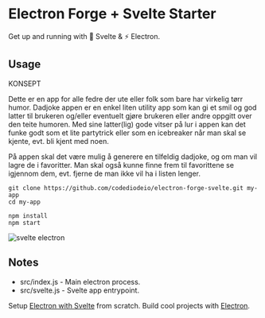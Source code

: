 # Electron Forge + Svelte  Starter

Get up and running with 💪 Svelte & ⚡ Electron. 

## Usage

KONSEPT

Dette er en app for alle fedre der ute eller folk som bare har virkelig tørr humor. Dadjoke appen er en enkel liten utility app som kan gi et smil og god latter til brukeren og/eller eventuelt gjøre brukeren eller andre oppgitt over den teite humoren. Med sine latter(lig) gode vitser på lur i appen kan det funke godt som et lite partytrick eller som en icebreaker når man skal se kjente, evt. bli kjent med noen.

På appen skal det være mulig å generere en tilfeldig dadjoke, og om man vil lagre de i favoritter. Man skal også kunne finne frem til favorittene se igjennom dem, evt. fjerne de man ikke vil ha i listen lenger.


```
git clone https://github.com/codediodeio/electron-forge-svelte.git my-app
cd my-app

npm install
npm start
```

![svelte electron](https://firebasestorage.googleapis.com/v0/b/fireship-app.appspot.com/o/assets%2Felectron-svelte-hello.png?alt=media&token=0d3ecb24-3024-4358-ac26-7676b3e60fa1)

## Notes

- src/index.js - Main electron process. 
- src/svelte.js - Svelte app entrypoint. 

Setup [Electron with Svelte](https://fireship.io/snippets/svelte-electron-setup) from scratch. 
Build cool projects with [Electron](https://fireship.io/tags/electron). 
